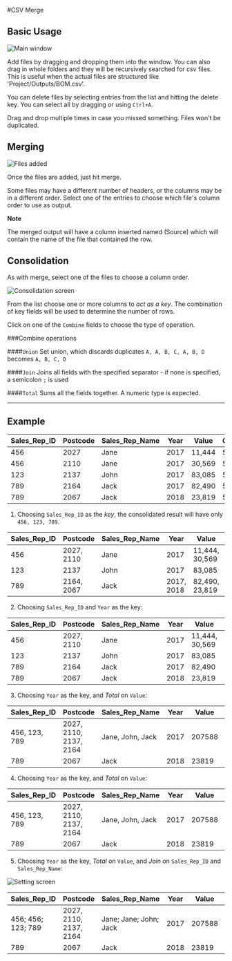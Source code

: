 
#CSV Merge

Basic Usage
-----------

![Main window](https://user-images.githubusercontent.com/2375486/65368444-a97ba500-dc5e-11e9-96a0-40143940efe2.png)

Add files by dragging and dropping them into the window.
You can also drag in whole folders and they will be recursively searched for csv files. This is useful when the actual files are structured like 'Project/Outputs/BOM.csv'.

You can delete files by selecting entries from the list and hitting the delete key. You can select all by dragging or using `Ctrl+A`. 

Drag and drop multiple times in case you missed something. Files won't be duplicated.

Merging
-------

![Files added](https://user-images.githubusercontent.com/2375486/65368762-e5186e00-dc62-11e9-8fab-311041e63074.png)

Once the files are added, just hit merge. 

Some files may have a different number of headers, or the columns may be in a different order. Select one of the entries to choose which file's column order to use as output.

**Note**

The merged output will have a column inserted named (Source) which will contain the name of the file that contained the row.


Consolidation
--------------

As with merge, select one of the files to choose a column order.

![Consolidation screen](https://user-images.githubusercontent.com/2375486/65369354-86a2be00-dc69-11e9-9bbf-6da6978e219f.png)

From the list choose one or more columns to *act as a key*.
The combination of key fields will be used to determine the number of rows.

Click on one of the `Combine` fields to choose the type of operation.

###Combine operations

####`Union` 
Set union, which discards duplicates
`A, A, B, C, A, B, D` becomes `A, B, C, D`

####`Join` 
Joins all fields with the specified separator - if none is specified, a semicolon `;` is used

####`Total` 
Sums all the fields together. A numeric type is expected. 

--------------------------------------------------------------------------

Example
-------


| Sales_Rep_ID | Postcode | Sales_Rep_Name | Year | Value   | Commission |
| ------------ | -------- | -------------- | ---- | ------- | ---------- |
| 456          | 2027     | Jane           | 2017 | 11,444  | 5%         |
| 456          | 2110     | Jane           | 2017 | 30,569  | 5%         |
| 123          | 2137     | John           | 2017 | 83,085  | 5%         |
| 789          | 2164     | Jack           | 2017 | 82,490  | 5%         |
| 789          | 2067     | Jack           | 2018 | 23,819  | 5%         |


1. Choosing `Sales_Rep_ID` as the *key*, the consolidated result will have only `456, 123, 789`.

| Sales_Rep_ID | Postcode   | Sales_Rep_Name | Year       | Value          | Commission |
| ------------ | ---------- | -------------- | ---------- | -------------- | ---------- |
| 456          | 2027, 2110 | Jane           | 2017       | 11,444, 30,569 | 5%         |
| 123          | 2137       | John           | 2017       | 83,085         | 5%         |
| 789          | 2164, 2067 | Jack           | 2017, 2018 | 82,490, 23,819 | 5%         |

2. Choosing `Sales_Rep_ID` and `Year` as the key:

| Sales_Rep_ID | Postcode   | Sales_Rep_Name | Year | Value          | Commission |
| ------------ | ---------- | -------------- | ---- | -------------- | ---------- |
| 456          | 2027, 2110 | Jane           | 2017 | 11,444, 30,569 | 5%         |
| 123          | 2137       | John           | 2017 | 83,085         | 5%         |
| 789          | 2164       | Jack           | 2017 | 82,490         | 5%         |
| 789          | 2067       | Jack           | 2018 | 23,819         | 5%         |

3. Choosing `Year` as the key, and *Total* on `Value`:

| Sales_Rep_ID  | Postcode               | Sales_Rep_Name   | Year | Value  | Commission |
| ------------- | ---------------------- | ---------------- | ---- | ------ | ---------- |
| 456, 123, 789 | 2027, 2110, 2137, 2164 | Jane, John, Jack | 2017 | 207588 | 5%         |
| 789           | 2067                   | Jack             | 2018 | 23819  | 5%         |


4. Choosing `Year` as the key, and *Total* on `Value`:

| Sales_Rep_ID  | Postcode               | Sales_Rep_Name   | Year | Value  | Commission |
| ------------- | ---------------------- | ---------------- | ---- | ------ | ---------- |
| 456, 123, 789 | 2027, 2110, 2137, 2164 | Jane, John, Jack | 2017 | 207588 | 5%         |
| 789           | 2067                   | Jack             | 2018 | 23819  | 5%         |

5. Choosing `Year` as the key, *Total* on `Value`, and *Join* on `Sales_Rep_ID` and `Sales_Rep_Name`:

![Setting screen](https://user-images.githubusercontent.com/2375486/65372156-e14c1200-dc89-11e9-85fd-2a08fa7d3807.png)

|Sales_Rep_ID       | Postcode               | Sales_Rep_Name         | Year | Value  | Commission |
|------------------ | ---------------------- | ---------------------- | ---- | ------ | ---------- |
|456; 456; 123; 789 | 2027, 2110, 2137, 2164 | Jane; Jane; John; Jack | 2017 | 207588 | 5%         |
|789                | 2067                   | Jack                   | 2018 | 23819  | 5%         |



